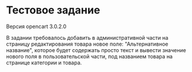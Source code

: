 # Тестовое задание
Версия opencart 3.0.2.0

В задании требовалось добавить в административной части на страницу редактирования товара
новое поле: "Альтернативное название", которое будет содержать просто текст и вывести
значение нового поля в пользовательской части, под названием товара на странице категории и товара.
